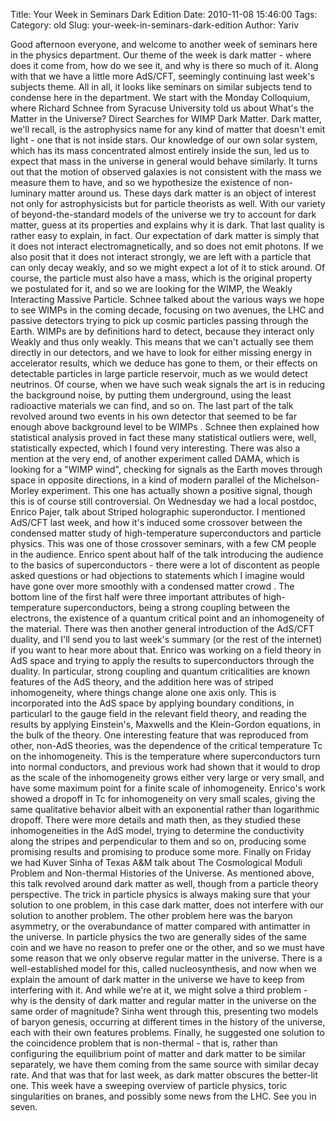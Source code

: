 Title: Your Week in Seminars Dark Edition
Date: 2010-11-08 15:46:00
Tags: 
Category: old
Slug: your-week-in-seminars-dark-edition
Author: Yariv


Good afternoon everyone, and welcome to another week of seminars here in
the physics department. Our theme of the week is dark matter - where
does it come from, how do we see it, and why is there so much of it.
Along with that we have a little more AdS/CFT, seemingly continuing last
week's subjects theme. All in all, it looks like seminars on similar
subjects tend to condense here in the department. We start with the
Monday Colloquium, where Richard Schnee from Syracuse University told us
about What's the Matter in the Universe? Direct Searches for WIMP Dark
Matter. Dark matter, we'll recall, is the astrophysics name for any kind
of matter that doesn't emit light - one that is not inside stars. Our
knowledge of our own solar system, which has its mass concentrated
almost entirely inside the sun, led us to expect that mass in the
universe in general would behave similarly. It turns out that the motion
of observed galaxies is not consistent with the mass we measure them to
have, and so we hypothesize the existence of non-luminary matter around
us. These days dark matter is an object of interest not only for
astrophysicists but for particle theorists as well. With our variety of
beyond-the-standard models of the universe we try to account for dark
matter, guess at its properties and explains why it is dark. That last
quality is rather easy to explain, in fact. Our expectation of dark
matter is simply that it does not interact electromagnetically, and so
does not emit photons. If we also posit that it does not interact
strongly, we are left with a particle that can only decay weakly, and so
we might expect a lot of it to stick around. Of course, the particle
must also have a mass, which is the original property we postulated for
it, and so we are looking for the WIMP, the Weakly Interacting Massive
Particle. Schnee talked about the various ways we hope to see WIMPs in
the coming decade, focusing on two avenues, the LHC and passive
detectors trying to pick up cosmic particles passing through the Earth.
WIMPs are by definitions hard to detect, because they interact only
Weakly and thus only weakly. This means that we can't actually see them
directly in our detectors, and we have to look for either missing energy
in accelerator results, which we deduce has gone to them, or their
effects on detectable particles in large particle reservoir, much as we
would detect neutrinos. Of course, when we have such weak signals the
art is in reducing the background noise, by putting them underground,
using the least radioactive materials we can find, and so on. The last
part of the talk revolved around two events in his own detector that
seemed to be far enough above background level to be WIMPs . Schnee then
explained how statistical analysis proved in fact these many statistical
outliers were, well, statistically expected, which I found very
interesting. There was also a mention at the very end, of another
experiment called DAMA, which is looking for a "WIMP wind", checking for
signals as the Earth moves through space in opposite directions, in a
kind of modern parallel of the Michelson-Morley experiment. This one has
actually shown a positive signal, though this is of course still
controversial. On Wednesday we had a local postdoc, Enrico Pajer, talk
about Striped holographic superonductor. I mentioned AdS/CFT last week,
and how it's induced some crossover between the condensed matter study
of high-temperature superconductors and particle physics. This was one
of those crossover seminars, with a few CM people in the audience.
Enrico spent about half of the talk introducing the audience to the
basics of superconductors - there were a lot of discontent as people
asked questions or had objections to statements which I imagine would
have gone over more smoothly with a condensed matter crowd . The bottom
line of the first half were three important attributes of
high-temperature superconductors, being a strong coupling between the
electrons, the existence of a quantum critical point and an
inhomogeneity of the material. There was then another general
introduction of the AdS/CFT duality, and I'll send you to last week's
summary (or the rest of the internet) if you want to hear more about
that. Enrico was working on a field theory in AdS space and trying to
apply the results to superconductors through the duality. In particular,
strong coupling and quantum criticalities are known features of the AdS
theory, and the addition here was of striped inhomogeneity, where things
change alone one axis only. This is incorporated into the AdS space by
applying boundary conditions, in particularl to the gauge field in the
relevant field theory, and reading the results by applying Einstein's,
Maxwells and the Klein-Gordon equations, in the bulk of the theory. One
interesting feature that was reproduced from other, non-AdS theories,
was the dependence of the critical temperature Tc on the inhomogeneity.
This is the temperature where superconductors turn into normal
conductors, and previous work had shown that it would to drop as the
scale of the inhomogeneity grows either very large or very small, and
have some maximum point for a finite scale of inhomogeneity. Enrico's
work showed a dropoff in Tc for inhomogeneity on very small scales,
giving the same qualitative behavior albeit with an exponential rather
than logarithmic dropoff. There were more details and math then, as they
studied these inhomogeneities in the AdS model, trying to determine the
conductivity along the stripes and perpendicular to them and so on,
producing some promising results and promising to produce some more.
Finally on Friday we had Kuver Sinha of Texas A&M talk about The
Cosmological Moduli Problem and Non-thermal Histories of the Universe.
As mentioned above, this talk revolved around dark matter as well,
though from a particle theory perspective. The trick in particle physics
is always making sure that your solution to one problem, in this case
dark matter, does not interfere with our solution to another problem.
The other problem here was the baryon asymmetry, or the overabundance of
matter compared with antimatter in the universe. In particle physics the
two are generally sides of the same coin and we have no reason to prefer
one or the other, and so we must have some reason that we only observe
regular matter in the universe. There is a well-established model for
this, called nucleosynthesis, and now when we explain the amount of dark
matter in the universe we have to keep from interfering with it. And
while we're at it, we might solve a third problem - why is the density
of dark matter and regular matter in the universe on the same order of
magnitude? Sinha went through this, presenting two models of baryon
genesis, occurring at different times in the history of the universe,
each with their own features problems. Finally, he suggested one
solution to the coincidence problem that is non-thermal - that is,
rather than configuring the equilibrium point of matter and dark matter
to be similar separately, we have them coming from the same source with
similar decay rate. And that was that for last week, as dark matter
obscures the better-lit one. This week have a sweeping overview of
particle physics, toric singularities on branes, and possibly some news
from the LHC. See you in seven.

